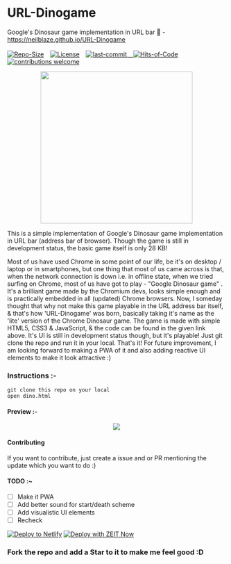 # URL-Dinogame
Google's Dinosaur game implementation in URL bar 🦕  - https://neilblaze.github.io/URL-Dinogame
<br><br>
<a href="https://github.com/Neilblaze/URL-Dinogame"><img src="https://img.shields.io/github/repo-size/Neilblaze/URL-Dinogame" alt="Repo-Size"/></a> &ensp; <a href="https://github.com/Neilblaze/URL-Dinogame/blob/master/LICENSE"><img src="https://img.shields.io/github/license/Neilblaze/URL-Dinogame?style=flat-square" alt="License"/></a> &ensp; <a href="https://github.com/Neilblaze/URL-Dinogame"><img src="https://img.shields.io/github/last-commit/Neilblaze/URL-Dinogame" alt="last-commit"/> &ensp; </a>[![Hits-of-Code](https://hitsofcode.com/github/Neilblaze/URL-Dinogame)](https://hitsofcode.com/view/github/Neilblaze/URL-Dinogame) &ensp; [![contributions welcome](https://img.shields.io/badge/contributions-welcome-brightgreen.svg?style=flat-square)](https://github.com/dwyl/learn-tdd/issues)

<p align="center">
<img src="https://github.com/Neilblaze/URL-Dinogame/blob/master/urldino.gif" width="350" height="350" align="center">
</p>


This is a simple implementation of Google's Dinosaur game implementation in URL bar (address bar of browser). Though the game is still in development status, the basic game itself is only 28 KB!

Most of us have used Chrome in some point of our life, be it's on desktop / laptop or in smartphones, but one thing that most of us came across is that, when the network connection is down i.e. in offline state, when we tried surfing on Chrome, most of us have got to play - "Google Dinosaur game" . It's a brilliant game made by the Chromium devs, looks simple enough and is practically embedded in all (updated) Chrome browsers. Now, I someday thought that why not make this game playable in the URL address bar itself, & that's how 'URL-Dinogame' was born, basically taking it's name as the 'lite' version of the Chrome Dinosaur game. The game is made with simple HTML5, CSS3 & JavaScript, & the code can be found in the given link above. It's UI is still in development status though, but it's playable! Just git clone the repo and run it in your local. That's it! For future improvement, I am looking forward to making a PWA of it and also adding reactive UI elements to make it look attractive :) 

### Instructions :-
```
git clone this repo on your local
open dino.html
```

#### Preview :-
<p align="center">
<img src="https://github.com/Neilblaze/URL-Dinogame/blob/master/URL-Dinosaur%20prev.gif" align="center">
</p>

#### Contributing

If you want to contribute, just create a issue and or PR mentioning the update which you want to do :)

#### TODO :~

- [ ] Make it PWA
- [ ] Add better sound for start/death scheme
- [ ] Add visualistic UI elements
- [ ] Recheck

[![Deploy to Netlify](https://www.netlify.com/img/deploy/button.svg)](https://app.netlify.com/start/deploy?repository=https://github.com/Neilblaze/URL-Dinogame)
[![Deploy with ZEIT Now](https://zeit.co/button)](https://zeit.co/new/project?template=https://github.com/Neilblaze/URL-Dinogame)<br>
### Fork the repo and add a Star to it to make me feel good :D
